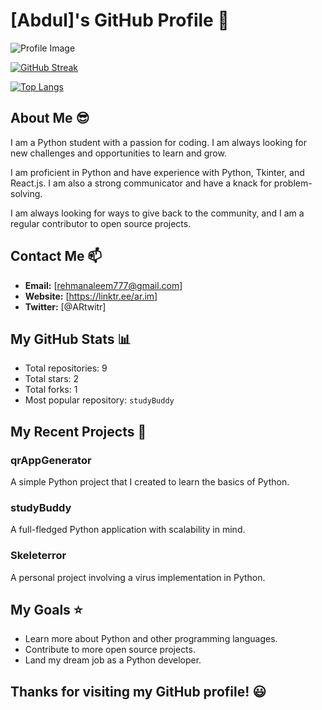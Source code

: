# [Abdul]'s GitHub Profile :snake:

![Profile Image](https://avatars.githubusercontent.com/u/81208506?v=4)

[![GitHub Streak](http://github-readme-streak-stats.herokuapp.com?user=git-Abdul&theme=dark&hide_border=true)](https://git.io/streak-stats)

[![Top Langs](https://github-readme-stats.vercel.app/api/top-langs/?username=git-Abdul&layout=compact&theme=dark&hide_border=true)](https://github.com/git-Abdul)

## About Me 😎

I am a Python student with a passion for coding. I am always looking for new challenges and opportunities to learn and grow.

I am proficient in Python and have experience with Python, Tkinter, and React.js. I am also a strong communicator and have a knack for problem-solving.

I am always looking for ways to give back to the community, and I am a regular contributor to open source projects.

## Contact Me :mailbox:

* **Email:** [rehmanaleem777@gmail.com]
* **Website:** [https://linktr.ee/ar.im]
* **Twitter:** [@ARtwitr]

## My GitHub Stats :bar_chart:

* Total repositories: 9
* Total stars: 2
* Total forks: 1
* Most popular repository: `studyBuddy`

## My Recent Projects :rocket:

### qrAppGenerator
A simple Python project that I created to learn the basics of Python.

### studyBuddy
A full-fledged Python application with scalability in mind.

### Skeleterror
A personal project involving a virus implementation in Python.

## My Goals :star:

* Learn more about Python and other programming languages.
* Contribute to more open source projects.
* Land my dream job as a Python developer.

## Thanks for visiting my GitHub profile! :smiley:

<!-- Add any additional embeds or images here -->

